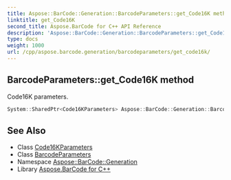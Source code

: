```yaml
---
title: Aspose::BarCode::Generation::BarcodeParameters::get_Code16K method
linktitle: get_Code16K
second_title: Aspose.BarCode for C++ API Reference
description: 'Aspose::BarCode::Generation::BarcodeParameters::get_Code16K method. Code16K parameters in C++.'
type: docs
weight: 1000
url: /cpp/aspose.barcode.generation/barcodeparameters/get_code16k/
---
```

## BarcodeParameters::get_Code16K method


Code16K parameters.

```cpp
System::SharedPtr<Code16KParameters> Aspose::BarCode::Generation::BarcodeParameters::get_Code16K() const
```

## See Also

* Class [Code16KParameters](../../code16kparameters/)
* Class [BarcodeParameters](../)
* Namespace [Aspose::BarCode::Generation](../../)
* Library [Aspose.BarCode for C++](../../../)
